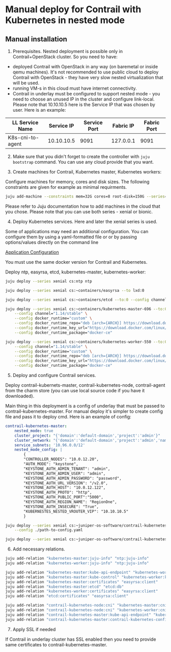 Manual deploy for Contrail with Kubernetes in nested mode
=========================================================

Manual installation
-------------------

1. Prerequisites. Nested deployment is possible only in Contrail+OpenStack cluster. So you need to have:

- deployed Contrail with OpenStack in any way (on baremetal or inside qemu machines). It's not recommended to use public cloud to deploy Contrail with OpenStack - they have very slow nested virtualization that will be used.
- running VM-s in this cloud must have internet connectivity.
- Contrail in underlay must be configured to support nested mode - you need to choose an unused IP in the cluster and configure link-local. Please note that 10.10.10.5 here is the Service IP that was chosen by user. Here is an example:

| LL Service Name | Service IP | Service Port | Fabric IP | Fabric Port |
|--|--|--|--|--|
| K8s-cni-to-agent | 10.10.10.5 | 9091 | 127.0.0.1 | 9091 |

2. Make sure that you didn't forget to create the controller with `juju bootstrap` command. You can use any cloud provide that you want.

3. Create machines for Contrail, Kubernetes master, Kubernetes workers:

Configure machines for memory, cores and disk sizes. The following constraints are given for example as minimal requirments.

```bash
juju add-machine --constraints mem=32G cores=8 root-disk=150G --series=xenial # for all-in-one machine
```

Please refer to Juju documentation how to add machines in the cloud that you chose.
Please note that you can use both series - xenial or bionic.

4. Deploy Kubernetes services. Here and later the xenial series is used.

Some of applications may need an additional configuration. You can configure them by using a yaml-formatted file or or by passing options/values directly on the command line

[Application Configuration](https://docs.jujucharms.com/2.4/en/charms-config)

You must use the same docker version for Contrail and Kubernetes.

Deploy ntp, easyrsa, etcd, kubernetes-master, kubernetes-worker:

```bash
juju deploy --series xenial cs:ntp ntp

juju deploy --series xenial cs:~containers/easyrsa --to lxd:0

juju deploy --series xenial cs:~containers/etcd --to:0 --config channel="3.2/stable"

juju deploy --series xenial cs:~containers/kubernetes-master-696 --to:0 \
    --config channel="1.14/stable" \
    --config docker_runtime="custom" \
    --config docker_runtime_repo="deb [arch={ARCH}] https://download.docker.com/linux/ubuntu {CODE} stable" \
    --config docker_runtime_key_url="https://download.docker.com/linux/ubuntu/gpg" \
    --config docker_runtime_package="docker-ce"

juju deploy --series xenial cs:~containers/kubernetes-worker-550 --to:0 \
    --config channel="1.14/stable" \
    --config docker_runtime="custom" \
    --config docker_runtime_repo="deb [arch={ARCH}] https://download.docker.com/linux/ubuntu {CODE} stable" \
    --config docker_runtime_key_url="https://download.docker.com/linux/ubuntu/gpg" \
    --config docker_runtime_package="docker-ce"
```

5. Deploy and configure Contrail services.

Deploy contrail-kubernets-master, contrail-kubernetes-node, contrail-agent from the charm store (you can use local source code if you have it downloaded).

Main thing in this deployment is a config of underlay that must be passed to contrail-kubernetes-master. For manual deploy it's simpler to create config file and pass it to deploy cmd. Here is an example of config:

```yaml
contrail-kubernetes-master:
    nested_mode: true
    cluster_project: "{'domain':'default-domain','project':'admin'}"
    cluster_network: "{'domain':'default-domain','project':'admin','name':'juju-net'}"
    service_subnets: '10.96.0.0/12'
    nested_mode_config: |
        {
        "CONTROLLER_NODES": "10.0.12.20",
        "AUTH_MODE": "keystone",
        "KEYSTONE_AUTH_ADMIN_TENANT": "admin",
        "KEYSTONE_AUTH_ADMIN_USER": "admin",
        "KEYSTONE_AUTH_ADMIN_PASSWORD": "password",
        "KEYSTONE_AUTH_URL_VERSION": "/v2.0",
        "KEYSTONE_AUTH_HOST": "10.0.12.122",
        "KEYSTONE_AUTH_PROTO": "http",
        "KEYSTONE_AUTH_PUBLIC_PORT":"5000",
        "KEYSTONE_AUTH_REGION_NAME": "RegionOne",
        "KEYSTONE_AUTH_INSECURE": "True",
        "KUBERNESTES_NESTED_VROUTER_VIP": "10.10.10.5"
        }
```

```bash
juju deploy --series xenial cs:~juniper-os-software/contrail-kubernetes-master \
    --config ./path-to-config.yaml

juju deploy --series xenial cs:~juniper-os-software/contrail-kubernetes-node
```

6. Add necessary relations.

```bash
juju add-relation "kubernetes-master:juju-info" "ntp:juju-info"
juju add-relation "kubernetes-worker:juju-info" "ntp:juju-info"

juju add-relation "kubernetes-master:kube-api-endpoint" "kubernetes-worker:kube-api-endpoint"
juju add-relation "kubernetes-master:kube-control" "kubernetes-worker:kube-control"
juju add-relation "kubernetes-master:certificates" "easyrsa:client"
juju add-relation "kubernetes-master:etcd" "etcd:db"
juju add-relation "kubernetes-worker:certificates" "easyrsa:client"
juju add-relation "etcd:certificates" "easyrsa:client"

juju add-relation "contrail-kubernetes-node:cni" "kubernetes-master:cni"
juju add-relation "contrail-kubernetes-node:cni" "kubernetes-worker:cni"
juju add-relation "contrail-kubernetes-master:kube-api-endpoint" "kubernetes-master:kube-api-endpoint"
juju add-relation "contrail-kubernetes-master:contrail-kubernetes-config" "contrail-kubernetes-node:contrail-kubernetes-config"
```

7. Apply SSL if needed

If Contrail in underlay cluster has SSL enabled then you need to provide same certificates to contrail-kubernetes-master.

